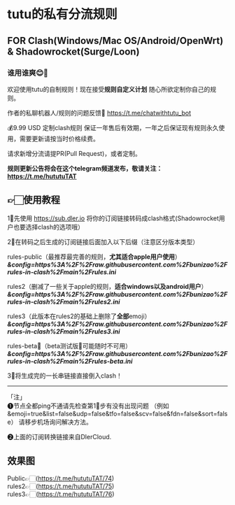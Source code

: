 # tutu的私有分流规则

## FOR Clash(Windows/Mac OS/Android/OpenWrt) & Shadowrocket(Surge/Loon)

### 谁用谁爽😊🥰

欢迎使用tutu的自制规则！现在接受**规则自定义计划** 随心所欲定制你自己的规则。

作者的私聊机器人/规则的问题反馈🤖️ https://t.me/chatwithtutu_bot

💰9.99 USD 定制clash规则 保证一年售后有效期，一年之后保证现有规则永久使用，需要更新请按当时价格续费。

请求新增分流请提PR(Pull Request)，或者定制。

**规则更新公告将会在这个telegram频道发布，敬请关注： https://t.me/hututuTAT**


## 👉🏻使用教程
1⃣️先使用  https://sub.dler.io 将你的订阅链接转码成clash格式(Shadowrocket用户也要选择clash的选项哦）

2⃣️在转码之后生成的订阅链接后面加入以下后缀（注意区分版本类型）

rules-public（最推荐最完善的规则，**尤其适合apple用户使用**）  
***&config=https%3A%2F%2Fraw.githubusercontent.com%2Fbunizao%2Frules-in-clash%2Fmain%2Frules.ini***

rules2（删减了一些关于apple的规则，**适合windows以及android用户**）  
***&config=https%3A%2F%2Fraw.githubusercontent.com%2Fbunizao%2Frules-in-clash%2Fmain%2Frules2.ini***

rules3（此版本在rules2的基础上删除了**全部**emoji）  
***&config=https%3A%2F%2Fraw.githubusercontent.com%2Fbunizao%2Frules-in-clash%2Fmain%2Frules3.ini***

rules-beta🚧（beta测试版🚧可能随时不可用）  
***&config=https%3A%2F%2Fraw.githubusercontent.com%2Fbunizao%2Frules-in-clash%2Fmain%2Frules-beta.ini***

3⃣️将生成完的一长串链接直接倒入clash！
****
「注」  
❶节点全都ping不通请先检查第1⃣️步有没有出现问题  （例如&emoji=true&list=false&udp=false&tfo=false&scv=false&fdn=false&sort=false）  请移步机场询问解决方法。

❷上面的订阅转换链接来自DlerCloud.

## 效果图

Public👉🏻(https://t.me/hututuTAT/74)  
rules2👉🏻(https://t.me/hututuTAT/75)  
rules3👉🏻(https://t.me/hututuTAT/76)
